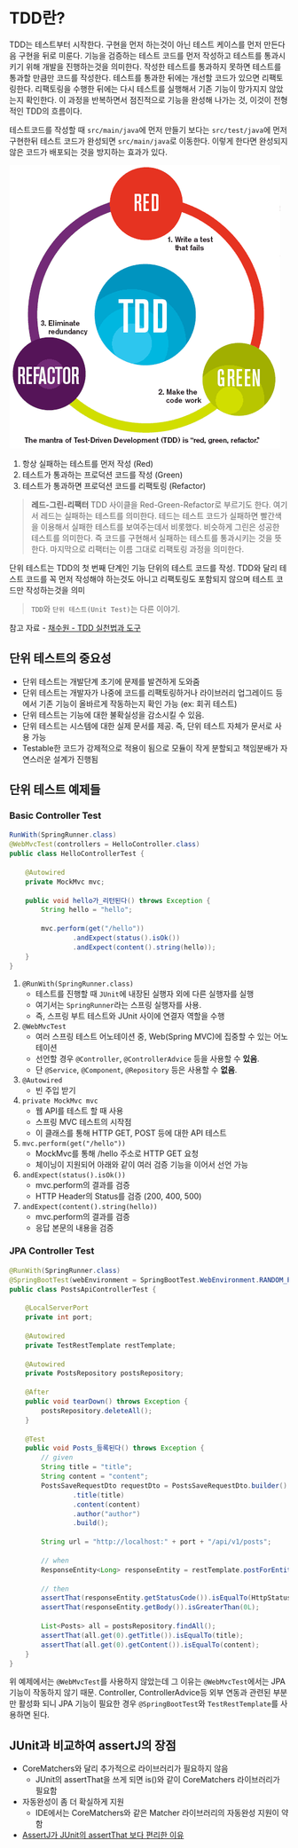 # TDD란?
TDD는 테스트부터 시작한다.
구현을 먼저 하는것이 아닌 테스트 케이스를 먼저 만든다음 구현을 뒤로 미룬다.
기능을 검증하는 테스트 코드를 먼저 작성하고 테스트를 통과시키기 위해 개발을 진행하는것을 의미한다.
작성한 테스트를 통과하지 못하면 테스트를 통과할 만큼만 코드를 작성한다.
테스트를 통과한 뒤에는 개선할 코드가 있으면 리팩토링한다.
리팩토링을 수행한 뒤에는 다시 테스트를 실행해서 기존 기능이 망가지지 않았는지 확인한다.
이 과정을 반복하면서 점진적으로 기능을 완성해 나가는 것, 이것이 전형적인 TDD의 흐름이다.

테스트코드를 작성할 때 `src/main/java`에 먼저 만들기 보다는 `src/test/java`에 먼저 구현한뒤 테스트 코드가 완성되면 `src/main/java`로 이동한다. 이렇게 한다면 완성되지 않은 코드가 배포되는 것을 방지하는 효과가 있다.

![tdd-cycle](../asset/Test/tdd/tdd-cycle.png)
1. 항상 실패하는 테스트를 먼저 작성 (Red)
2. 테스트가 통과하는 프로덕션 코드를 작성 (Green)
3. 테스트가 통과하면 프로덕션 코드를 리팩토링 (Refactor)

> **레드-그린-리팩터**
> TDD 사이클을 Red-Green-Refactor로 부르기도 한다.
> 여기서 레드는 실패하는 테스트를 의미한다. 테드는 테스트 코드가 실패하면 빨간색을 이용해서 실패한 테스트를 보여주는데서 비롯했다.
> 비슷하게 그린은 성공한 테스트를 의미한다. 즉 코드를 구현해서 실패하는 테스트를 통과시키는 것을 뜻한다.
> 마지막으로 리팩터는 이름 그대로 리팩토링 과정을 의미한다.

단위 테스트는 TDD의 첫 번째 단계인 기능 단위의 테스트 코드를 작성.
TDD와 달리 테스트 코드를 꼭 먼저 작성해야 하는것도 아니고 리팩토링도 포함되지 않으며 테스트 코드만 작성하는것을 의미

> `TDD`와 `단위 테스트(Unit Test)`는 다른 이야기.

참고 자료 - [채수원 - TDD 실천법과 도구](https://repo.yona.io/doortts/blog/issue/1)

## 단위 테스트의 중요성
- 단위 테스트는 개발단계 초기에 문제를 발견하게 도와줌
- 단위 테스트는 개발자가 나중에 코드를 리팩토링하거나 라이브러리 업그레이드 등에서 기존 기능이 올바르게 작동하는지 확인 가능 (ex: 회귀 테스트)
- 단위 테스트는 기능에 대한 불확실성을 감소시킬 수 있음.
- 단위 테스트는 시스템에 대한 실제 문서를 제공. 즉, 단위 테스트 자체가 문서로 사용 가능
- Testable한 코드가 강제적으로 적용이 됨으로 모듈이 작게 분할되고 책임분배가 자연스러운 설계가 진행됨

## 단위 테스트 예제들

### Basic Controller Test
```java
RunWith(SpringRunner.class)
@WebMvcTest(controllers = HelloController.class)
public class HelloControllerTest {
    
    @Autowired
    private MockMvc mvc;
    
    public void hello가_리턴된다() throws Exception {
        String hello = "hello";
        
        mvc.perform(get("/hello"))
                .andExpect(status().isOk())
                .andExpect(content().string(hello));
    }
}
```
1. `@RunWith(SpringRunner.class)`
	- 테스트를 진행할 때 `JUnit`에 내장된 실행자 외에 다른 실행자를 실행
	- 여기서는 `SpringRunner`라는 스프링 실행자를 사용.
	- 즉, 스프링 부트 테스트와 JUnit 사이에 연결자 역할을 수행
2. `@WebMvcTest`
	- 여러 스프링 테스트 어노테이션 중, Web(Spring MVC)에 집중할 수 있는 어노테이션
	- 선언할 경우 `@Controller`, `@ControllerAdvice` 등을 사용할 수 **있음**.
	- 단 `@Service`, `@Component`, `@Repository` 등은 사용할 수 **없음**.
3. `@Autowired`
	- 빈 주입 받기
4. `private MockMvc mvc`
	- 웹 API를 테스트 할 때 사용
	- 스프링 MVC 테스트의 시작점
	- 이 클래스를 통해 HTTP GET, POST 등에 대한 API 테스트
5. `mvc.perform(get("/hello"))`
	- MockMvc를 통해 /hello 주소로 HTTP GET 요청
	- 체이닝이 지원되어 아래와 같이 여러 검증 기능을 이어서 선언 가능
6. `andExpect(status().isOk())`
	- mvc.perform의 결과를 검증
	- HTTP Header의 Status를 검증 (200, 400, 500)
7. `andExpect(content().string(hello))`
	- mvc.perform의 결과를 검증
	- 응답 본문의 내용을 검증

### JPA Controller Test
``` java
@RunWith(SpringRunner.class)
@SpringBootTest(webEnvironment = SpringBootTest.WebEnvironment.RANDOM_PORT)
public class PostsApiControllerTest {

    @LocalServerPort
    private int port;

    @Autowired
    private TestRestTemplate restTemplate;

    @Autowired
    private PostsRepository postsRepository;

    @After
    public void tearDown() throws Exception {
        postsRepository.deleteAll();
    }

    @Test
    public void Posts_등록된다() throws Exception {
        // given
        String title = "title";
        String content = "content";
        PostsSaveRequestDto requestDto = PostsSaveRequestDto.builder()
                .title(title)
                .content(content)
                .author("author")
                .build();

        String url = "http://localhost:" + port + "/api/v1/posts";

        // when
        ResponseEntity<Long> responseEntity = restTemplate.postForEntity(url, requestDto, Long.class);

        // then
        assertThat(responseEntity.getStatusCode()).isEqualTo(HttpStatus.OK);
        assertThat(responseEntity.getBody()).isGreaterThan(0L);

        List<Posts> all = postsRepository.findAll();
        assertThat(all.get(0).getTitle()).isEqualTo(title);
        assertThat(all.get(0).getContent()).isEqualTo(content);
    }
}
```
위 예제에서는 `@WebMvcTest`를 사용하지 않았는데 그 이유는 `@WebMvcTest`에서는 JPA 기능이 작동하지 않기 때문. Controller, ControllerAdvice등 외부 연동과 관련된 부분만 활성화 되니 JPA 기능이 필요한 경우 `@SpringBootTest`와 `TestRestTemplate`를 사용하면 된다.


## JUnit과 비교하여 assertJ의 장점
- CoreMatchers와 달리 추가적으로 라이브러리가 필요하지 않음
	- JUnit의 assertThat을 쓰게 되면 is()와 같이 CoreMatchers 라이브러리가 필요함
- 자동완성이 좀 더 확실하게 지원
	- IDE에서는 CoreMatchers와 같은 Matcher 라이브러리의 자동완성 지원이 약함
- [AssertJ가 JUnit의 assertThat 보다 편리한 이유](https://www.youtube.com/watch?v=zLx_fI24UXM)
